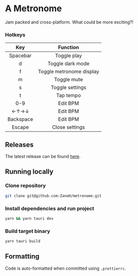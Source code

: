 # A Metronome

Jam packed and cross-platform. What could be more exciting?!

### Hotkeys

|  **Key**  |       **Function**       |
| :-------: | :----------------------: |
| Spacebar  |       Toggle play        |
|     d     |     Toggle dark mode     |
|     f     | Toggle metronome display |
|     m     |       Toggle mute        |
|     s     |     Toggle settings      |
|     t     |        Tap tempo         |
|    0-9    |         Edit BPM         |
|   ←↑→↓    |         Edit BPM         |
| Backspace |         Edit BPM         |
|  Escape   |      Close settings      |

## Releases

The latest release can be found [here](https://github.com/ZaneH/metronome/releases).

## Running locally

### Clone repository

```bash
git clone git@github.com:ZaneH/metronome.git
```

### Install dependencies and run project

```bash
yarn && yarn tauri dev
```

### Build target binary

```bash
yarn tauri build
```

## Formatting

Code is auto-formatted when committed using `.prettierrc`.
